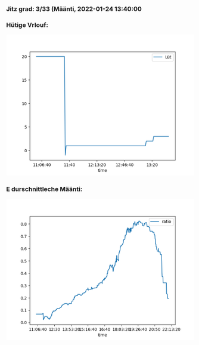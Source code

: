 ### Jitz grad: 3/33 (Määnti, 2022-01-24 13:40:00

### Hütige Vrlouf:
![Graph](Today.png)

### E durschnittleche Määnti:
![Graph](Määnti.png)